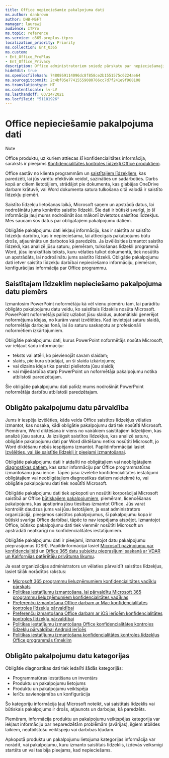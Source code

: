 ```yaml
---
title: Office nepieciešamie pakalpojuma dati
ms.author: danbrown
author: DHB-MSFT
manager: laurawi
audience: ITPro
ms.topic: reference
ms.service: o365-proplus-itpro
localization_priority: Priority
ms.collection: Ent_O365
ms.custom:
- Ent_Office_ProPlus
- Ent_Office_Privacy
description: Office administratoriem sniedz pārskatu par nepieciešamajiem pakalpojuma datiem, kas tiek apkopoti saistībā ar Office saistītajiem līdzekļiem.
hideEdit: true
ms.openlocfilehash: 7480869114096dc8f858ce2b1551575c6224ae64
ms.sourcegitcommit: 2c4bf05e77415559080766cc7d7f241e9f968108
ms.translationtype: HT
ms.contentlocale: lv-LV
ms.lasthandoff: 03/24/2021
ms.locfileid: "51181926"
---
```

# <a name="required-service-data-for-office"></a>Office nepieciešamie pakalpojuma dati

> [!NOTE]
> Office produktu, uz kuriem attiecas šī konfidencialitātes informācija, saraksts ir pieejams [Konfidencialitātes kontroles līdzekļi Office produktiem](products-versions-privacy-controls.md).

Office sastāv no klienta programmām un [saistītajiem līdzekļiem](connected-experiences.md), kas paredzēti, lai jūs varētu efektīvāk veidot, sazināties un sadarboties. Darbs kopā ar citiem lietotājiem, strādājot pie dokumenta, kas glabājas OneDrive darbam krātuvē, vai Word dokumenta satura tulkošana citā valodā ir saistīto līdzekļu piemēri.

Saistīto līdzekļu lietošanas laikā, Microsoft saņem un apstrādā datus, lai nodrošinātu jums konkrēto saistīto līdzekli. Šie dati ir būtiski svarīgi, jo šī informācija ļauj mums nodrošināt šos mākonī izvietotos saistītos līdzekļus. Mēs saucam šos datus par obligātajiem pakalpojumu datiem.

Obligātie pakalpojumu dati iekļauj informāciju, kas ir saistīta ar saistīto līdzekļu darbību, kas ir nepieciešama, lai attiecīgais pakalpojums būtu drošs, atjaunināts un darbotos kā paredzēts. Ja izvēlēsities izmantot saistīto līdzekli, kas analizē jūsu saturu, piemēram, tulkošanas līdzekli programmā Word, jūsu ierakstītais teksts, kuru vēlaties tulkot dokumentā, tiek nosūtīts un apstrādāts, lai nodrošinātu jums saistīto līdzekli. Obligātie pakalpojumu dati ietver saistīto līdzekļu darbībai nepieciešamo informāciju, piemēram, konfigurācijas informācija par Office programmu.

## <a name="example-of-required-service-data-for-a-connected-experience"></a>Saistītajam līdzeklim nepieciešamo pakalpojuma datu piemērs

Izmantosim PowerPoint noformētāju kā vēl vienu piemēru tam, lai parādītu obligāto pakalpojumu datu veidu, ko saistītais līdzeklis nosūta Microsoft. PowerPoint noformētājs palīdz uzlabot jūsu slaidus, automātiski ģenerējot noformējuma idejas, no kurām varat izvēlēties. Kad ievietojat saturu slaidā, noformētājs darbojas fonā, lai šo saturu saskaņotu ar profesionāli noformētiem izkārtojumiem.

Obligātie pakalpojumu dati, kurus PowerPoint noformētājs nosūta Microsoft, var iekļaut šādu informāciju:
- teksts vai attēli, ko pievienojāt savam slaidam;
- slaids, pie kura strādājat, un šī slaida izkārtojums;
- vai dizaina ideja tika pareizi pielietota jūsu slaidā;
- vai mijiedarbība starp PowerPoint un noformētāja pakalpojumu notika atbilstoši paredzētajam.

Šie obligātie pakalpojumu dati palīdz mums nodrošināt PowerPoint noformētāja darbību atbilstoši paredzētajam.

## <a name="manage-required-service-data"></a>Obligāto pakalpojumu datu pārvaldība

Jums ir iespēja izvēlēties, kāda veida Office saistītos līdzekļus vēlaties izmantot, kas nosaka, kādi obligātie pakalpojumu dati tek nosūtīti Microsoft. Piemēram, Word diktēšana ir viens no vairākiem saistītajiem līdzekļiem, kas analizē jūsu saturu. Ja izslēgsit saistītos līdzekļus, kas analizē saturu, obligātie pakalpojumu dati par Word diktēšanu netiks nosūtīti Microsoft, jo Word diktēšanu nebūs iespējams izmantot.  Papildinformācijai lasiet [Izvēlēties, vai šie saistītie līdzekļi ir pieejami izmantošanai](connected-experiences.md#choose-whether-these-connected-experiences-are-available-to-use).

Obligātie pakalpojumu dati ir atdalīti no obligātajiem vai neobligātajiem [diagnostikas datiem](overview-privacy-controls.md#diagnostic-data-sent-from-microsoft-365-apps-for-enterprise-to-microsoft), kas satur informāciju par Office programmatūras izmantošanu jūsu ierīcē. Tāpēc jūsu izvēlētie konfidencialitātes iestatījumi obligātajiem vai neobligātajiem diagnostikas datiem neietekmē to, vai obligātie pakalpojumu dati tiek nosūtīti Microsoft.

Obligātie pakalpojumu dati tiek apkopoti un nosūtīti korporācijai Microsoft saistībā ar Office [būtiskajiem pakalpojumiem](essential-services.md), piemēram, licencēšanas pakalpojums, kas apstiprina jūsu tiesības izmantot Office. Jūs varat kontrolēt daudzus jums vai jūsu lietotājiem, ja esat administrators organizācijā, pieejamos saistītos pakalpojumus, šī pakalpojumu kopa ir būtiski svarīga Office darbībai, tāpēc to nav iespējams atspējot. Izmantojot Office, būtisko pakalpojumu dati tiek vienmēr nosūtīti Microsoft un apstrādāti neatkarīgi no konfidencialitātes iestatījumiem. 

Obligātie pakalpojumu dati ir pieejami, izmantojot datu pakalpojumu pieprasījumus (DSR). Papildinformācijai lasiet [Microsoft paziņojumu par konfidencialitāti](https://privacy.microsoft.com/privacystatement) un [Office 365 datu subjektu pieprasījumi saskaņā ar VDAR un Kalifornijas patērētāju privātuma likumu](/microsoft-365/compliance/gdpr-dsr-office365).

Ja esat organizācijas administrators un vēlaties pārvaldīt saistītos līdzekļus, lasiet tālāk norādītos rakstus:

- [Microsoft 365 programmu lieluzņēmumiem konfidencialitātes vadīklu pārskats](overview-privacy-controls.md)
- [Politikas iestatījumu izmantošana, lai pārvaldītu Microsoft 365 programmu lieluzņēmumiem konfidencialitātes vadīklas](manage-privacy-controls.md)
- [Preferenču izmantošana Office darbam ar Mac konfidencialitātes kontroles līdzekļu pārvaldībai](mac-privacy-preferences.md)
- [Preferenču izmantošana Office darbam ar iOS ierīcēm konfidencialitātes kontroles līdzekļu pārvaldībai](ios-privacy-preferences.md)
- [Politikas iestatījumu izmantošana Office konfidencialitātes kontroles līdzekļu pārvaldībai Android ierīcēs](android-privacy-controls.md)
- [Politikas iestatījumu izmantošana konfidencialitātes kontroles līdzekļus Office programmās tīmeklim](office-web-privacy-controls.md)

## <a name="categories-of-required-service-data"></a>Obligāto pakalpojumu datu kategorijas

Obligātie diagnostikas dati tiek iedalīti šādās kategorijās:

- Programmatūras iestatīšana un inventārs
- Produktu un pakalpojumu lietojums
- Produktu un pakalpojumu veiktspēja
- Ierīču savienojamība un konfigurācija

Šo kategoriju informācija ļauj Microsoft noteikt, vai saistītais līdzeklis vai būtiskais pakalpojums ir drošs, atjaunots un darbojas, kā paredzēts.

Piemēram, informācija produktu un pakalpojumu veiktspējas kategorija var iekļaut informāciju par neparedzētām problēmām (avārijas), ilgiem atbildes laikiem, neatbilstošu veiktspēju vai darbības kļūdām.  

Apkopotā produktu un pakalpojumu lietojuma kategorijas informācija var norādīt, vai pakalpojumu, kuru izmanto saistītais līdzeklis, izdevās veiksmīgi startēts un vai tas bija pieejams, kad nepieciešams.